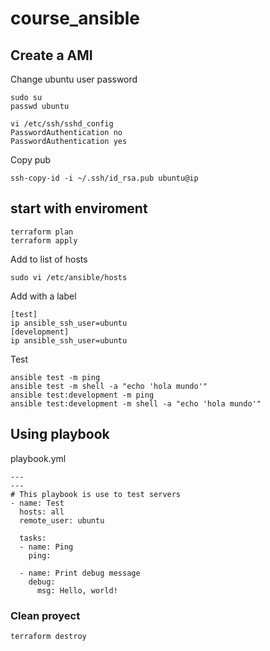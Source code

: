 # course_ansible

## Create a AMI

Change ubuntu user password
```
sudo su 
passwd ubuntu

vi /etc/ssh/sshd_config
PasswordAuthentication no
PasswordAuthentication yes
```

Copy pub
```
ssh-copy-id -i ~/.ssh/id_rsa.pub ubuntu@ip
```

## start with enviroment 
```
terraform plan 
terraform apply 
```

Add to list of hosts
```
sudo vi /etc/ansible/hosts
```
Add with a label
```
[test]
ip ansible_ssh_user=ubuntu
[development]
ip ansible_ssh_user=ubuntu

```

Test
```
ansible test -m ping
ansible test -m shell -a "echo 'hola mundo'"
ansible test:development -m ping
ansible test:development -m shell -a "echo 'hola mundo'"
```


## Using playbook 

playbook.yml
```
---
---
# This playbook is use to test servers
- name: Test
  hosts: all
  remote_user: ubuntu

  tasks:
  - name: Ping
    ping:
    
  - name: Print debug message
    debug:
      msg: Hello, world!
```



### Clean proyect
```
terraform destroy
```
